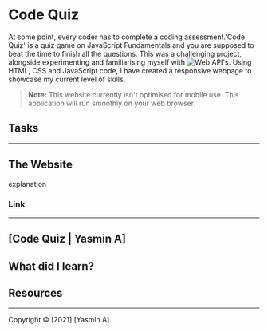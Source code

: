 # Code Quiz

At some point, every coder has to complete a coding assessment.'Code Quiz' is a quiz game on JavaScript Fundamentals and you are supposed to beat the time to finish all the questions. This was a challenging project, alongside experimenting and familiarising myself with ![Web API's](https://developer.mozilla.org/en-US/docs/Web/API). Using HTML, CSS and JavaScript code, I have created a responsive webpage to showcase my current level of skills.

> **Note:** This website currently isn't optimised for mobile use. This application will run smoothly on your web browser.

## Tasks

---

## The Website

explanation

### Link

---

## [Code Quiz | Yasmin A]

## What did I learn?

## Resources

---

Copyright © [2021] [Yasmin A]
